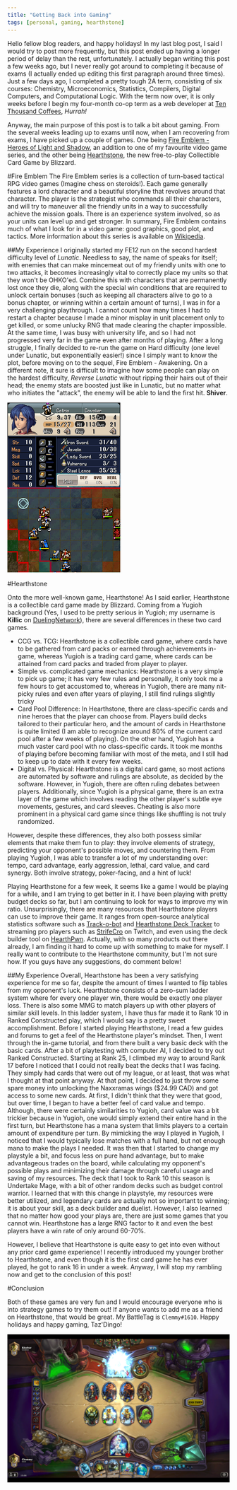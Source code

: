 ```yaml
---
title: "Getting Back into Gaming"
tags: [personal, gaming, hearthstone]
---
```


Hello fellow blog readers, and happy holidays! In my last blog post, I said I would try to post more frequently, but this post ended up having a longer period of delay than the rest, unfortunately. I actually began writing this post a few weeks ago, but I never really got around to completing it because of exams (I actually ended up editing this first paragraph around three times). Just a few days ago, I completed a pretty tough 2A term, consisting of six courses: Chemistry, Microeconomics, Statistics, Compilers, Digital Computers, and Computational Logic. With the term now over, it is only weeks before I begin my four-month co-op term as a web developer at [Ten Thousand Coffees](https://www.tenthousandcoffees.com/), _Hurrah!_

Anyway, the main purpose of this post is to talk a bit about gaming. From the several weeks leading up to exams until now, when I am recovering from exams, I have picked up a couple of games. One being [Fire Emblem - Heroes of Light and Shadow](http://fireemblem.wikia.com/wiki/Fire_Emblem:_Shin_Monsh%C5%8D_no_Nazo_~Hikari_to_Kage_no_Eiy%C5%AB~), an addition to one of my favourite video game series, and the other being [Hearthstone](http://us.battle.net/en/int?r=hearthstone), the new free-to-play Collectible Card Game by Blizzard.

#Fire Emblem
The Fire Emblem series is a collection of turn-based tactical RPG video games (Imagine chess on steroids!). Each game generally features a lord character and a beautiful storyline that revolves around that character. The player is the strategist who commands all their characters, and will try to maneuver all the friendly units in a way to successfully achieve the mission goals. There is an experience system involved, so as your units can level up and get stronger. In summary, Fire Emblem contains much of what I look for in a video game: good graphics, good plot, and tactics. More information about this series is available on [Wikipedia](http://en.wikipedia.org/wiki/Fire_Emblem).


##My Experience
I originally started my FE12 run on the second hardest difficulty level of _Lunatic_. Needless to say, the name of speaks for itself; with enemies that can make mincemeat out of my friendly units with one to two attacks, it becomes increasingly vital to correctly place my units so that they won't be OHKO'ed. Combine this with characters that are permanently lost once they die, along with the special win conditions that are required to unlock certain bonuses (such as keeping all characters alive to go to a bonus chapter, or winning within a certain amount of turns), I was in for a very challenging playthrough. I cannot count how many times I had to restart a chapter because I made a minor misplay in unit placement only to get killed, or some unlucky RNG that made clearing the chapter impossible. At the same time, I was busy with university life, and so I had not progressed very far in the game even after months of playing. After a long struggle, I finally decided to re-run the game on Hard difficulty (one level under Lunatic, but exponentially easier!) since I simply want to know the plot, before moving on to the sequel, Fire Emblem - Awakening. On a different note, it sure is difficult to imagine how some people can play on the hardest difficulty, _Reverse Lunatic_ without ripping their hairs out of their head; the enemy stats are boosted just like in Lunatic, but no matter what who initiates the "attack", the enemy will be able to land the first hit. __Shiver__.

![Fire Emblem](../images/in_post_images/gaming-1.png)

#Hearthstone

Onto the more well-known game, Hearthstone! As I said earlier, Hearthstone is a collectible card game made by Blizzard. Coming from a Yugioh background (Yes, I used to be pretty serious in Yugioh; my username is __Killic__ on [DuelingNetwork](http://www.duelingnetwork.com/)), there are several differences in these two card games.

- CCG vs. TCG: Hearthstone is a collectible card game, where cards have to be gathered from card packs or earned through achievements in-game, whereas Yugioh is a trading card game, where cards can be attained from card packs and traded from player to player.
- Simple vs. complicated game mechanics: Hearthstone is a very simple to pick up game; it has very few rules and personally, it only took me a few hours to get accustomed to, whereas in Yugioh, there are many nit-picky rules and even after years of playing, I still find rulings slightly tricky
- Card Pool Difference: In Hearthstone, there are class-specific cards and nine heroes that the player can choose from. Players build decks tailored to their particular hero, and the amount of cards in Hearthstone is quite limited (I am able to recognize around 80% of the current card pool after a few weeks of playing). On the other hand, Yugioh has a much vaster card pool with no class-specific cards. It took me months of playing before becoming familiar with most of the meta, and I still had to keep up to date with it every few weeks.
- Digital vs. Physical: Hearthstone is a digital card game, so most actions are automated by software and rulings are absolute, as decided by the software. However, in Yugioh, there are often ruling debates between players. Additionally, since Yugioh is a physical game, there is an extra layer of the game which involves reading the other player's subtle eye movements, gestures, and card sleeves. Cheating is also more prominent in a physical card game since things like shuffling is not truly randomized.

However, despite these differences, they also both possess similar elements that make them fun to play: they involve elements of strategy, predicting your opponent's possible moves, and countering them. From playing Yugioh, I was able to transfer a lot of my understanding over: tempo, card advantage, early aggression, lethal, card value, and card synergy. Both involve strategy, poker-facing, and a hint of luck!

Playing Hearthstone for a few week, it seems like a game I would be playing for a while, and I am trying to get better in it. I have been playing with pretty budget decks so far, but I am continuing to look for ways to improve my win ratio. Unsurprisingly, there are many resources that Hearthstone players can use to improve their game. It ranges from open-source analytical statistics software such as [Track-o-bot](https://trackobot.com/) and [Hearthstone Deck Tracker](https://github.com/Epix37/Hearthstone-Deck-Tracker) to streaming pro players such as [StrifeCro](http://www.twitch.tv/strifecro) on Twitch, and even using the deck builder tool on [HearthPwn](http://www.hearthpwn.com/). Actually, with so many products out there already, I am finding it hard to come up with something to make for myself. I really want to contribute to the Hearthstone community, but I'm not sure how. If you guys have any suggestions, do comment below!

##My Experience
Overall, Hearthstone has been a very satisfying experience for me so far, despite the amount of times I wanted to flip tables from my opponent's luck. Hearthstone consists of a zero-sum ladder system where for every one player win, there would be exactly one player loss. There is also some MMG to match players up with other players of similar skill levels. In this ladder system, I have thus far made it to Rank 10 in Ranked Constructed play, which I would say is a pretty sweet accomplishment. Before I started playing Hearthstone, I read a few guides and forums to get a feel of the Hearthstone player's mindset. Then, I went through the in-game tutorial, and from there built a very basic deck with the basic cards. After a bit of playtesting with computer AI, I decided to try out Ranked Constructed. Starting at Rank 25, I climbed my way to around Rank 17 before I noticed that I could not really beat the decks that I was facing. They simply had cards that were out of my league, or at least, that was what I thought at that point anyway. At that point, I decided to just throw some spare money into unlocking the Naxxramas wings ($24.99 CAD) and got access to some new cards. At first, I didn't think that they were that good, but over time, I began to have a better feel of card value and tempo. Although, there were certainly similarities to Yugioh, card value was a bit trickier because in Yugioh, one would simply extend their entire hand in the first turn, but Hearthstone has a mana system that limits players to a certain amount of expenditure per turn. By mimicking the way I played in Yugioh, I noticed that I would typically lose matches with a full hand, but not enough mana to make the plays I needed. It was then that I started to change my playstyle a bit, and focus less on pure hand advantage, but to make advantageous trades on the board, while calculating my opponent's possible plays and minimizing their damage through careful usage and saving of my resources. The deck that I took to Rank 10 this season is Undertake Mage, with a bit of other random decks such as budget control warrior. I learned that with this change in playstyle, my resources were better utilized, and legendary cards are actually not so important to winning; it is about your skill, as a deck builder and duelist. However, I also learned that no matter how good your plays are, there are just some games that you cannot win. Hearthstone has a large RNG factor to it and even the best players have a win rate of only around 60-70%.

However, I believe that Hearthstone is quite easy to get into even without any prior card game experience! I recently introduced my younger brother to Hearthstone, and even though it is the first card game he has ever played, he got to rank 16 in under a week. Anyway, I will stop my rambling now and get to the conclusion of this post!

#Conclusion

Both of these games are very fun and I would encourage everyone who is into strategy games to try them out! If anyone wants to add me as a friend on Hearthstone, that would be great. My BattleTag is ```Clemmy#1610```. Happy holidays and happy gaming, Taz'Dingo!

![Hearthstone](../images/in_post_images/gaming-2.png)
<!--end-->
